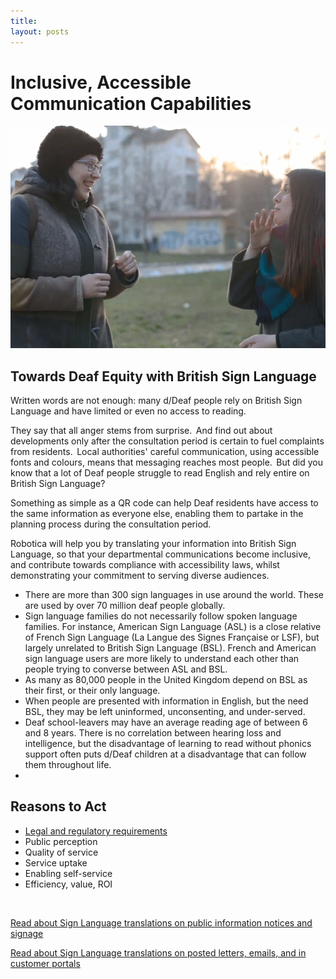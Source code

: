 ```yaml
---
title: 
layout: posts
---
```


# Inclusive, Accessible Communication Capabilities

![Young adults using sign language](/images/deaf-young-adults.png)

## Towards Deaf Equity with British Sign Language

Written words are not enough: many d/Deaf people rely on British Sign Language and have limited or even no access to reading.

They say that all anger stems from surprise.  And find out about developments only after the consultation period is certain to fuel complaints from residents.  Local authorities' careful communication, using accessible fonts and colours, means that messaging reaches most people.  But did you know that a lot of Deaf people struggle to read English and rely entire on British Sign Language?

Something as simple as a QR code can help Deaf residents have access to the same information as everyone else, enabling them to partake in the planning process during the consultation period.

Robotica will help you by translating your information into British Sign Language, so that your departmental communications become inclusive, and contribute towards compliance with accessibility laws, whilst demonstrating your commitment to serving diverse audiences.

* There are more than 300 sign languages in use around the world.  These are used by over 70 million deaf people globally.
* Sign language families do not necessarily follow spoken language families. For instance, American Sign Language (ASL) is a close relative of French Sign Language (La Langue des Signes Française or LSF), but largely unrelated to British Sign Language (BSL). French and American sign language users are more likely to understand each other than people trying to converse between ASL and BSL.
* As many as 80,000 people in the United Kingdom depend on BSL as their first, or their only language.
* When people are presented with information in English, but the need BSL, they may be left uninformed, unconsenting, and under-served.
* Deaf school-leavers may have an average reading age of between 6 and 8 years.  There is no correlation between hearing loss and intelligence, but the disadvantage of learning to read without phonics support often puts d/Deaf children at a disadvantage that can follow them throughout life.
* 
## Reasons to Act

* [Legal and regulatory requirements](/posts/legal-and-regulatory-requirements-improving-legislative-compliance.mdlegal-and-regulatory-requirements-improving-legislative-compliance)
* Public perception
* Quality of service
* Service uptake
* Enabling self-service
* Efficiency, value, ROI


<br/>

[Read about Sign Language translations on public information notices and signage](/solutions/gazette)

[Read about Sign Language translations on posted letters, emails, and in customer portals](/solutions/correspondent)
